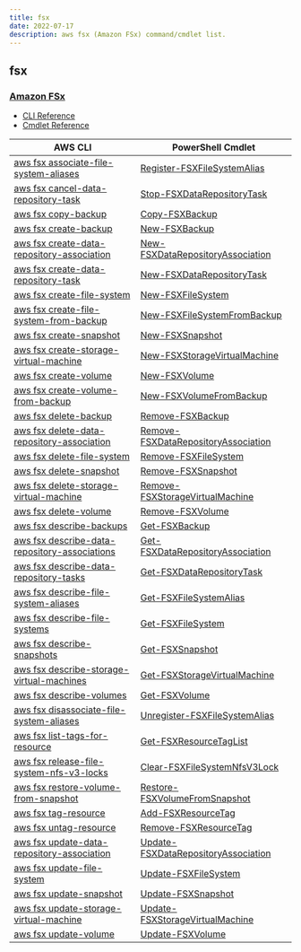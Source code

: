 ```yaml
---
title: fsx
date: 2022-07-17
description: aws fsx (Amazon FSx) command/cmdlet list.
---
```


## fsx

### [Amazon FSx](https://aws.amazon.com/fsx/)

* [CLI Reference](https://docs.aws.amazon.com/cli/latest/reference/fsx/index.html)
* [Cmdlet Reference](https://docs.aws.amazon.com/powershell/latest/reference/items/Amazon_FSx_cmdlets.html)

|AWS CLI|PowerShell Cmdlet|
|----|----|
|[aws fsx associate-file-system-aliases](https://docs.aws.amazon.com/cli/latest/reference/fsx/associate-file-system-aliases.html)|[Register-FSXFileSystemAlias](https://docs.aws.amazon.com/powershell/latest/reference/items/Register-FSXFileSystemAlias.html)|
|[aws fsx cancel-data-repository-task](https://docs.aws.amazon.com/cli/latest/reference/fsx/cancel-data-repository-task.html)|[Stop-FSXDataRepositoryTask](https://docs.aws.amazon.com/powershell/latest/reference/items/Stop-FSXDataRepositoryTask.html)|
|[aws fsx copy-backup](https://docs.aws.amazon.com/cli/latest/reference/fsx/copy-backup.html)|[Copy-FSXBackup](https://docs.aws.amazon.com/powershell/latest/reference/items/Copy-FSXBackup.html)|
|[aws fsx create-backup](https://docs.aws.amazon.com/cli/latest/reference/fsx/create-backup.html)|[New-FSXBackup](https://docs.aws.amazon.com/powershell/latest/reference/items/New-FSXBackup.html)|
|[aws fsx create-data-repository-association](https://docs.aws.amazon.com/cli/latest/reference/fsx/create-data-repository-association.html)|[New-FSXDataRepositoryAssociation](https://docs.aws.amazon.com/powershell/latest/reference/items/New-FSXDataRepositoryAssociation.html)|
|[aws fsx create-data-repository-task](https://docs.aws.amazon.com/cli/latest/reference/fsx/create-data-repository-task.html)|[New-FSXDataRepositoryTask](https://docs.aws.amazon.com/powershell/latest/reference/items/New-FSXDataRepositoryTask.html)|
|[aws fsx create-file-system](https://docs.aws.amazon.com/cli/latest/reference/fsx/create-file-system.html)|[New-FSXFileSystem](https://docs.aws.amazon.com/powershell/latest/reference/items/New-FSXFileSystem.html)|
|[aws fsx create-file-system-from-backup](https://docs.aws.amazon.com/cli/latest/reference/fsx/create-file-system-from-backup.html)|[New-FSXFileSystemFromBackup](https://docs.aws.amazon.com/powershell/latest/reference/items/New-FSXFileSystemFromBackup.html)|
|[aws fsx create-snapshot](https://docs.aws.amazon.com/cli/latest/reference/fsx/create-snapshot.html)|[New-FSXSnapshot](https://docs.aws.amazon.com/powershell/latest/reference/items/New-FSXSnapshot.html)|
|[aws fsx create-storage-virtual-machine](https://docs.aws.amazon.com/cli/latest/reference/fsx/create-storage-virtual-machine.html)|[New-FSXStorageVirtualMachine](https://docs.aws.amazon.com/powershell/latest/reference/items/New-FSXStorageVirtualMachine.html)|
|[aws fsx create-volume](https://docs.aws.amazon.com/cli/latest/reference/fsx/create-volume.html)|[New-FSXVolume](https://docs.aws.amazon.com/powershell/latest/reference/items/New-FSXVolume.html)|
|[aws fsx create-volume-from-backup](https://docs.aws.amazon.com/cli/latest/reference/fsx/create-volume-from-backup.html)|[New-FSXVolumeFromBackup](https://docs.aws.amazon.com/powershell/latest/reference/items/New-FSXVolumeFromBackup.html)|
|[aws fsx delete-backup](https://docs.aws.amazon.com/cli/latest/reference/fsx/delete-backup.html)|[Remove-FSXBackup](https://docs.aws.amazon.com/powershell/latest/reference/items/Remove-FSXBackup.html)|
|[aws fsx delete-data-repository-association](https://docs.aws.amazon.com/cli/latest/reference/fsx/delete-data-repository-association.html)|[Remove-FSXDataRepositoryAssociation](https://docs.aws.amazon.com/powershell/latest/reference/items/Remove-FSXDataRepositoryAssociation.html)|
|[aws fsx delete-file-system](https://docs.aws.amazon.com/cli/latest/reference/fsx/delete-file-system.html)|[Remove-FSXFileSystem](https://docs.aws.amazon.com/powershell/latest/reference/items/Remove-FSXFileSystem.html)|
|[aws fsx delete-snapshot](https://docs.aws.amazon.com/cli/latest/reference/fsx/delete-snapshot.html)|[Remove-FSXSnapshot](https://docs.aws.amazon.com/powershell/latest/reference/items/Remove-FSXSnapshot.html)|
|[aws fsx delete-storage-virtual-machine](https://docs.aws.amazon.com/cli/latest/reference/fsx/delete-storage-virtual-machine.html)|[Remove-FSXStorageVirtualMachine](https://docs.aws.amazon.com/powershell/latest/reference/items/Remove-FSXStorageVirtualMachine.html)|
|[aws fsx delete-volume](https://docs.aws.amazon.com/cli/latest/reference/fsx/delete-volume.html)|[Remove-FSXVolume](https://docs.aws.amazon.com/powershell/latest/reference/items/Remove-FSXVolume.html)|
|[aws fsx describe-backups](https://docs.aws.amazon.com/cli/latest/reference/fsx/describe-backups.html)|[Get-FSXBackup](https://docs.aws.amazon.com/powershell/latest/reference/items/Get-FSXBackup.html)|
|[aws fsx describe-data-repository-associations](https://docs.aws.amazon.com/cli/latest/reference/fsx/describe-data-repository-associations.html)|[Get-FSXDataRepositoryAssociation](https://docs.aws.amazon.com/powershell/latest/reference/items/Get-FSXDataRepositoryAssociation.html)|
|[aws fsx describe-data-repository-tasks](https://docs.aws.amazon.com/cli/latest/reference/fsx/describe-data-repository-tasks.html)|[Get-FSXDataRepositoryTask](https://docs.aws.amazon.com/powershell/latest/reference/items/Get-FSXDataRepositoryTask.html)|
|[aws fsx describe-file-system-aliases](https://docs.aws.amazon.com/cli/latest/reference/fsx/describe-file-system-aliases.html)|[Get-FSXFileSystemAlias](https://docs.aws.amazon.com/powershell/latest/reference/items/Get-FSXFileSystemAlias.html)|
|[aws fsx describe-file-systems](https://docs.aws.amazon.com/cli/latest/reference/fsx/describe-file-systems.html)|[Get-FSXFileSystem](https://docs.aws.amazon.com/powershell/latest/reference/items/Get-FSXFileSystem.html)|
|[aws fsx describe-snapshots](https://docs.aws.amazon.com/cli/latest/reference/fsx/describe-snapshots.html)|[Get-FSXSnapshot](https://docs.aws.amazon.com/powershell/latest/reference/items/Get-FSXSnapshot.html)|
|[aws fsx describe-storage-virtual-machines](https://docs.aws.amazon.com/cli/latest/reference/fsx/describe-storage-virtual-machines.html)|[Get-FSXStorageVirtualMachine](https://docs.aws.amazon.com/powershell/latest/reference/items/Get-FSXStorageVirtualMachine.html)|
|[aws fsx describe-volumes](https://docs.aws.amazon.com/cli/latest/reference/fsx/describe-volumes.html)|[Get-FSXVolume](https://docs.aws.amazon.com/powershell/latest/reference/items/Get-FSXVolume.html)|
|[aws fsx disassociate-file-system-aliases](https://docs.aws.amazon.com/cli/latest/reference/fsx/disassociate-file-system-aliases.html)|[Unregister-FSXFileSystemAlias](https://docs.aws.amazon.com/powershell/latest/reference/items/Unregister-FSXFileSystemAlias.html)|
|[aws fsx list-tags-for-resource](https://docs.aws.amazon.com/cli/latest/reference/fsx/list-tags-for-resource.html)|[Get-FSXResourceTagList](https://docs.aws.amazon.com/powershell/latest/reference/items/Get-FSXResourceTagList.html)|
|[aws fsx release-file-system-nfs-v3-locks](https://docs.aws.amazon.com/cli/latest/reference/fsx/release-file-system-nfs-v3-locks.html)|[Clear-FSXFileSystemNfsV3Lock](https://docs.aws.amazon.com/powershell/latest/reference/items/Clear-FSXFileSystemNfsV3Lock.html)|
|[aws fsx restore-volume-from-snapshot](https://docs.aws.amazon.com/cli/latest/reference/fsx/restore-volume-from-snapshot.html)|[Restore-FSXVolumeFromSnapshot](https://docs.aws.amazon.com/powershell/latest/reference/items/Restore-FSXVolumeFromSnapshot.html)|
|[aws fsx tag-resource](https://docs.aws.amazon.com/cli/latest/reference/fsx/tag-resource.html)|[Add-FSXResourceTag](https://docs.aws.amazon.com/powershell/latest/reference/items/Add-FSXResourceTag.html)|
|[aws fsx untag-resource](https://docs.aws.amazon.com/cli/latest/reference/fsx/untag-resource.html)|[Remove-FSXResourceTag](https://docs.aws.amazon.com/powershell/latest/reference/items/Remove-FSXResourceTag.html)|
|[aws fsx update-data-repository-association](https://docs.aws.amazon.com/cli/latest/reference/fsx/update-data-repository-association.html)|[Update-FSXDataRepositoryAssociation](https://docs.aws.amazon.com/powershell/latest/reference/items/Update-FSXDataRepositoryAssociation.html)|
|[aws fsx update-file-system](https://docs.aws.amazon.com/cli/latest/reference/fsx/update-file-system.html)|[Update-FSXFileSystem](https://docs.aws.amazon.com/powershell/latest/reference/items/Update-FSXFileSystem.html)|
|[aws fsx update-snapshot](https://docs.aws.amazon.com/cli/latest/reference/fsx/update-snapshot.html)|[Update-FSXSnapshot](https://docs.aws.amazon.com/powershell/latest/reference/items/Update-FSXSnapshot.html)|
|[aws fsx update-storage-virtual-machine](https://docs.aws.amazon.com/cli/latest/reference/fsx/update-storage-virtual-machine.html)|[Update-FSXStorageVirtualMachine](https://docs.aws.amazon.com/powershell/latest/reference/items/Update-FSXStorageVirtualMachine.html)|
|[aws fsx update-volume](https://docs.aws.amazon.com/cli/latest/reference/fsx/update-volume.html)|[Update-FSXVolume](https://docs.aws.amazon.com/powershell/latest/reference/items/Update-FSXVolume.html)|


